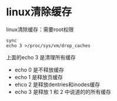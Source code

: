 # linux清除缓存

linux清除缓存：需要root权限
````
sync
echo 3 >/proc/sys/vm/drop_caches
````

上面的echo 3 是清理所有缓存
- echo 0 是不释放缓存
- echo 1 是释放页缓存
- ehco 2 是释放dentries和inodes缓存
-  echo 3 是释放 1 和 2 中说道的的所有缓存